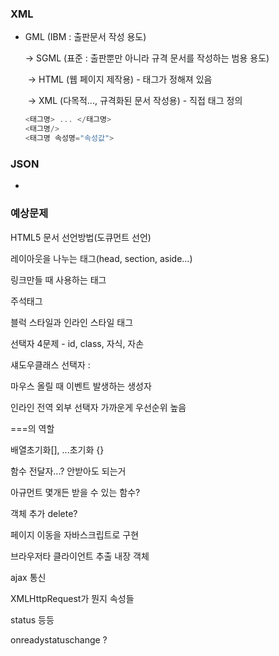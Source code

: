 ### XML

- GML (IBM : 출판문서 작성 용도)

  -> SGML (표준 : 출판뿐만 아니라 규격 문서를 작성하는 범용 용도)

  ​	-> HTML (웹 페이지 제작용) - 태그가 정해져 있음

  ​	-> XML (다목적..., 규격화된 문서 작성용) - 직접 태그 정의

  ``` javascript
  <태그명> ... </태그명>
  <태그명/>
  <태그명 속성명="속성값">
  ```

### JSON

- 



### 예상문제

HTML5 문서 선언방법(도큐먼트 선언)

레이아웃을 나누는 태그(head, section, aside...)

링크만들 때 사용하는 태그

주석태그

블럭 스타일과 인라인 스타일 태그

선택자 4문제 - id, class, 자식, 자손

섀도우클래스 선택자 :

마우스 올릴 때 이벤트 발생하는 생성자

인라인 전역 외부 선택자 가까운게 우선순위 높음

===의 역할

배열초기화[], ...초기화 {}

함수 전달자...? 안받아도 되는거

아규먼트 몇개든 받을 수 있는 함수?

객체 추가 delete?

페이지 이동을 자바스크립트로 구현

브라우저타 클라이언트 추출 내장 객체

ajax 통신

XMLHttpRequest가 뭔지 속성들

status 등등

onreadystatuschange ?